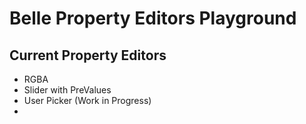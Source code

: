 Belle Property Editors Playground
=========================

## Current Property Editors
* RGBA
* Slider with PreValues
* User Picker (Work in Progress)
* 
